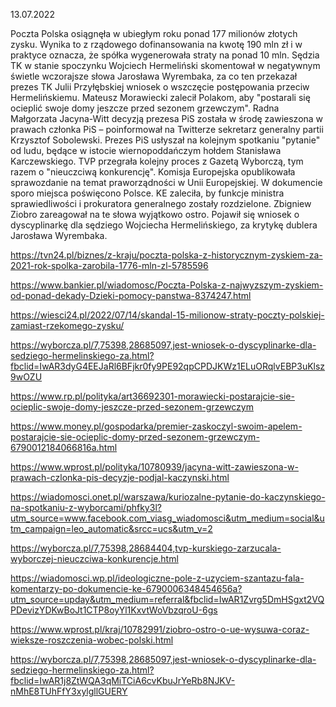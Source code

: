 13.07.2022

Poczta Polska osiągnęła w ubiegłym roku ponad 177 milionów złotych zysku. Wynika to z rządowego dofinansowania na kwotę 190 mln zł i w praktyce oznacza, że spółka wygenerowała straty na ponad 10 mln. Sędzia TK w stanie spoczynku Wojciech Hermeliński skomentował w negatywnym świetle wczorajsze słowa Jarosława Wyrembaka, za co ten przekazał prezes TK Julii Przyłębskiej wniosek o wszczęcie postępowania przeciw Hermelińskiemu. Mateusz Morawiecki zalecił Polakom, aby "postarali się ocieplić swoje domy jeszcze przed sezonem grzewczym". Radna Małgorzata Jacyna-Witt decyzją prezesa PiS została w środę zawieszona w prawach członka PiS – poinformował na Twitterze sekretarz generalny partii Krzysztof Sobolewski. Prezes PiS usłyszał na kolejnym spotkaniu "pytanie" od ludu, będące w istocie wiernopoddańczym hołdem Stanisława Karczewskiego. TVP przegrała kolejny proces z Gazetą Wyborczą, tym razem o "nieuczciwą konkurencję". Komisja Europejska opublikowała sprawozdanie na temat praworządności w Unii Europejskiej. W dokumencie sporo miejsca poświęcono Polsce. KE zaleciła, by funkcje ministra sprawiedliwości i prokuratora generalnego zostały rozdzielone. Zbigniew Ziobro zareagował na te słowa wyjątkowo ostro. Pojawił się wniosek o dyscyplinarkę dla sędziego Wojciecha Hermelińskiego, za krytykę dublera Jarosława Wyrembaka.

https://tvn24.pl/biznes/z-kraju/poczta-polska-z-historycznym-zyskiem-za-2021-rok-spolka-zarobila-1776-mln-zl-5785596

https://www.bankier.pl/wiadomosc/Poczta-Polska-z-najwyzszym-zyskiem-od-ponad-dekady-Dzieki-pomocy-panstwa-8374247.html

https://wiesci24.pl/2022/07/14/skandal-15-milionow-straty-poczty-polskiej-zamiast-rzekomego-zysku/

https://wyborcza.pl/7,75398,28685097,jest-wniosek-o-dyscyplinarke-dla-sedziego-hermelinskiego-za.html?fbclid=IwAR3dyG4EEJaRl6BFjkr0fy9PE92qpCPDJKWz1ELuORqlvEBP3uKlsz9wOZU

https://www.rp.pl/polityka/art36692301-morawiecki-postarajcie-sie-ocieplic-swoje-domy-jeszcze-przed-sezonem-grzewczym

https://www.money.pl/gospodarka/premier-zaskoczyl-swoim-apelem-postarajcie-sie-ocieplic-domy-przed-sezonem-grzewczym-6790012184066816a.html

https://www.wprost.pl/polityka/10780939/jacyna-witt-zawieszona-w-prawach-czlonka-pis-decyzje-podjal-kaczynski.html

https://wiadomosci.onet.pl/warszawa/kuriozalne-pytanie-do-kaczynskiego-na-spotkaniu-z-wyborcami/phfky3l?utm_source=www.facebook.com_viasg_wiadomosci&utm_medium=social&utm_campaign=leo_automatic&srcc=ucs&utm_v=2

https://wyborcza.pl/7,75398,28684404,tvp-kurskiego-zarzucala-wyborczej-nieuczciwa-konkurencje.html

https://wiadomosci.wp.pl/ideologiczne-pole-z-uzyciem-szantazu-fala-komentarzy-po-dokumencie-ke-6790006348454656a?utm_source=upday&utm_medium=referral&fbclid=IwAR1Zvrg5DmHSgxt2VQPDevizYDKwBoJt1CTP8oyYl1KxvtWoVbzqroU-6gs

https://www.wprost.pl/kraj/10782991/ziobro-ostro-o-ue-wysuwa-coraz-wieksze-roszczenia-wobec-polski.html

https://wyborcza.pl/7,75398,28685097,jest-wniosek-o-dyscyplinarke-dla-sedziego-hermelinskiego-za.html?fbclid=IwAR1j8ZtWQA3qMiTCiA6cvKbuJrYeRb8NJKV-nMhE8TUhFfY3xylgllGUERY